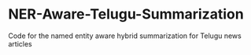 # NER-Aware-Telugu-Summarization
Code for the named entity aware hybrid summarization for Telugu news articles
